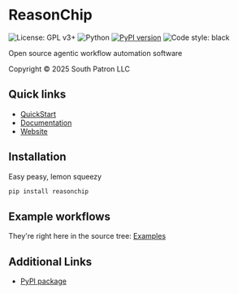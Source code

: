 # ReasonChip

![License: GPL v3+](https://img.shields.io/badge/license-GPLv3%2B-blue.svg)
![Python](https://img.shields.io/badge/python-3.12+-blue)
[![PyPI version](https://img.shields.io/pypi/v/reasonchip.svg)](https://pypi.org/project/reasonchip/)
![Code style: black](https://img.shields.io/badge/code%20style-black-000000.svg)

Open source agentic workflow automation software

Copyright &copy; 2025 South Patron LLC

## Quick links

- [QuickStart](https://www.reasonchip.io/docs/quickstart/)
- [Documentation](https://www.reasonchip.io/docs/)
- [Website](https://www.reasonchip.io/)

## Installation

Easy peasy, lemon squeezy

```bash
pip install reasonchip
```

## Example workflows

They're right here in the source tree: [Examples](./examples/README.md)


## Additional Links

- [PyPI package](https://pypi.org/project/reasonchip/)


